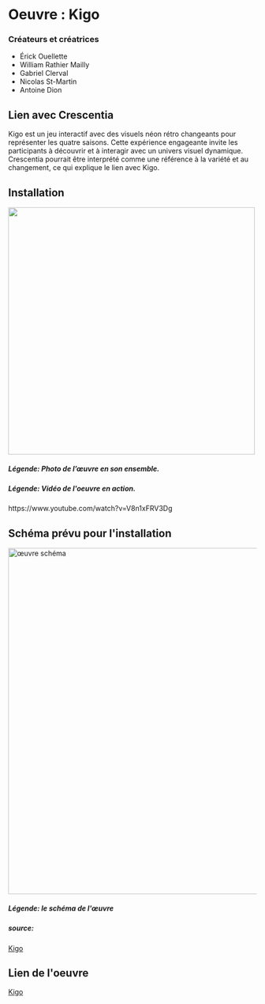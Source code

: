 # Oeuvre : Kigo
### Créateurs et créatrices
- Érick Ouellette
- William Rathier Mailly
- Gabriel Clerval
- Nicolas St-Martin
- Antoine Dion

## Lien avec Crescentia
Kigo est un jeu interactif avec des visuels néon rétro changeants pour représenter les quatre saisons. Cette expérience engageante invite les participants à découvrir et à interagir avec un univers visuel dynamique. Crescentia pourrait être interprété comme une référence à la variété et au changement, ce qui explique le lien avec Kigo.

## Installation
<img src="medias/œuvre_vue_globale.png" width="500"/>
<h5>Légende: Photo de l’œuvre en son ensemble.</h5>

<h5>Légende: Vidéo de l'oeuvre en action.</h5>
https://www.youtube.com/watch?v=V8n1xFRV3Dg




## Schéma prévu pour l'installation
<img src="medias/oeuvre_schéma.png" alt="œuvre schéma" width="700"/>
<h5>Légende: le schéma de l'œuvre</h5>

<h5> source: </h5> 

[Kigo](https://tim-montmorency.com/2024/projets/Kigo/docs/web/preproduction.html)

## Lien de l'oeuvre
[Kigo](https://tim-montmorency.com/2024/projets/Kigo/docs/web)
